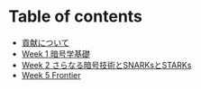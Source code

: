 # Table of contents

* [貢献について](README.md)
* [Week 1 暗号学基礎](week-1-an-hao-xue-ji-chu.md)
* [Week 2 さらなる暗号技術とSNARKsとSTARKs](page.md)
* [Week 5 Frontier](week-5-frontier.md)
